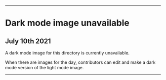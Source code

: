 
***
 
# Dark mode image unavailable

## July 10th 2021

A dark mode image for this directory is currently unavailable.

When there are images for the day, contributors can edit and make a dark mode version of the light mode image.

***
